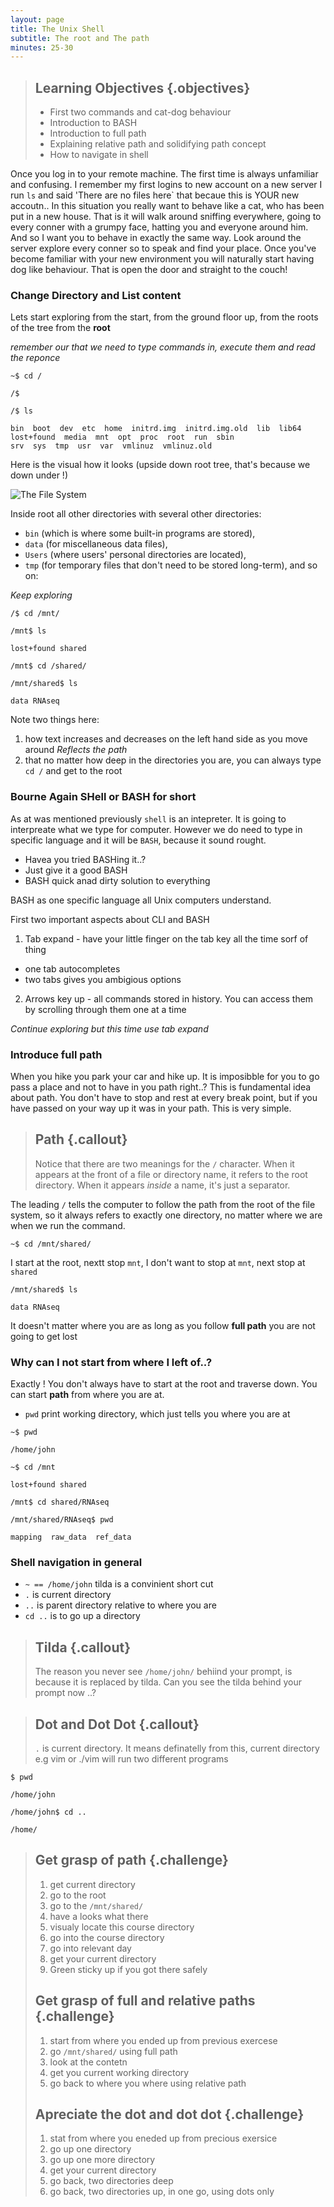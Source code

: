 ```yaml
---
layout: page
title: The Unix Shell
subtitle: The root and The path
minutes: 25-30
---
```

> ## Learning Objectives {.objectives}
>
> * First two commands and cat-dog behaviour
> * Introduction to BASH
> * Introduction to full path
> * Explaining relative path and solidifying path concept
> * How to navigate in shell

Once you log in to your remote machine. The first time is always unfamiliar and confusing. I remember my first
logins to new account on a new server I run `ls` and said 'There are no files here` that becaue this is YOUR
new accoutn.. In this situation you really want to behave like a cat, who has been put in a new house.
That is it will walk around sniffing everywhere, going to every conner with a grumpy face, hatting you
and everyone around him. And so I want you to behave in exactly the same way. Look around the server explore
every conner so to speak and find your place. Once you've become familiar with your new environment you will
naturally start having dog like behaviour. That is open the door and straight to the couch! 

### Change Directory and List content

Lets start exploring from the start, from the ground floor up, from the roots of the tree from the __root__

_remember our  that we need to type commands in, execute them and read the reponce_

~~~ {.bash}
~$ cd /
~~~
~~~ {.output}
/$
~~~
~~~ {.bash}
/$ ls
~~~
~~~ {.output}
bin  boot  dev  etc  home  initrd.img  initrd.img.old  lib  lib64  lost+found  media  mnt  opt  proc  root  run  sbin
srv  sys  tmp  usr  var  vmlinuz  vmlinuz.old
~~~

Here is the visual how it looks (upside down root tree, that's because we down under !)

![The File System](fig/filesystem.svg)

Inside root all other directories with several other directories:
- `bin` (which is where some built-in programs are stored),
- `data` (for miscellaneous data files),
- `Users` (where users' personal directories are located),
- `tmp` (for temporary files that don't need to be stored long-term),
and so on:

_Keep exploring_

~~~ {.bash}
/$ cd /mnt/
~~~
~~~ {.bash}
/mnt$ ls
~~~
~~~ {.output}
lost+found shared
~~~
~~~ {.bash}
/mnt$ cd /shared/
~~~
~~~ {.bash}
/mnt/shared$ ls
~~~
~~~ {.output}
data RNAseq
~~~

Note two things here:

1. how text increases and decreases on the left hand side as you move around
   _Reflects the path_
2. that no matter how deep in the directories you are, you can always type `cd /` and get to the root

### Bourne Again SHell or BASH for short

As at was mentioned previously `shell` is an intepreter. It is going to interpreate what we type for computer.
However we do need to type in specific language and it will be `BASH`, because it sound rought. 

- Havea you tried BASHing it..?
- Just give it a good BASH
- BASH quick anad dirty solution to everything

BASH as one specific language all Unix computers understand.

First two important aspects about CLI and BASH

1. Tab expand - have your little finger on the tab key all the time sorf of thing
  * one tab autocompletes
  * two tabs gives you ambigious options
2. Arrows key up - all commands stored in history. You can access them by scrolling through them one at a time

_Continue exploring but this time use tab expand_

### Introduce full path

When you hike you park your car and hike up. It is imposibble for you to go pass a place and not to
have in you path right..? This is fundamental idea about path. You don't have to stop and rest at every break
point, but if you have passed on your way up it was in your path. This is very simple.

> ## Path {.callout}
>
> Notice that there are two meanings for the `/` character.
> When it appears at the front of a file or directory name,
> it refers to the root directory. When it appears *inside* a name,
> it's just a separator.

The leading `/` tells the computer to follow the path from the root of the file system,
so it always refers to exactly one directory, no matter where we are when we run the command.

~~~ {.bash}
~$ cd /mnt/shared/
~~~
I start at the root, nextt stop `mnt`, I don't want to stop at `mnt`, next stop at `shared`
~~~ {.bash}
/mnt/shared$ ls
~~~
~~~ {.output}
data RNAseq
~~~

It doesn't matter where you are as long as you follow __full path__ you are not going to get lost

### Why can I not start from where I left of..?

Exactly ! You don't always have to start at the root and traverse down. You can start __path__ from where you
are at.

- `pwd` print working directory, which just tells you where you are at 

~~~ {.bash}
~$ pwd
~~~
~~~ {.output}
/home/john
~~~
~~~ {.bash}
~$ cd /mnt 
~~~
~~~ {.output}
lost+found shared
~~~
~~~ {.bash}
/mnt$ cd shared/RNAseq
~~~
~~~ {.bash}
/mnt/shared/RNAseq$ pwd
~~~
~~~ {.output}
mapping  raw_data  ref_data
~~~

### Shell navigation in general

- `~ == /home/john` tilda is a convinient short cut 
- `.`  is current directory 
- `..` is parent directory relative to where you are
- `cd ..` is to go up a directory

> ## Tilda {.callout}
> The reason you never see `/home/john/` behiind your prompt, is because it is replaced by tilda.
> Can you see the tilda behind your prompt now ..?

> ## Dot and Dot Dot {.callout}
> 
> `.` is current directory. It means definatelly from this, current directory
> e.g vim or ./vim will run two different programs

~~~ {.bash}
$ pwd
~~~
~~~ {.output}
/home/john
~~~
~~~ {.bash}
/home/john$ cd ..
~~~
~~~ {.output}
/home/
~~~

> ## Get grasp of path {.challenge}
>
> 1. get current directory 
> 2. go to the root
> 3. go to the `/mnt/shared/`
> 4. have a looks what there
> 5. visualy locate this course directory
> 6. go into the course directory 
> 7. go into relevant day
> 8. get your current directory
> 9. Green sticky up if you got there safely
>
> ## Get grasp of full and relative paths {.challenge}
>
> 1.  start from where you ended up from previous exercese
> 2.  go `/mnt/shared/` using full path
> 3.  look at the contetn
> 4.  get you current working directory
> 5.  go back to where you where using relative path
>
> ## Apreciate the dot and dot dot {.challenge}
>
> 1. stat from where you eneded up from precious exersice
> 2. go up one directory 
> 3. go up one more directory
> 4. get your current directory
> 5. go back, two directories deep
> 6. go back, two directories up, in one go, using dots only 
